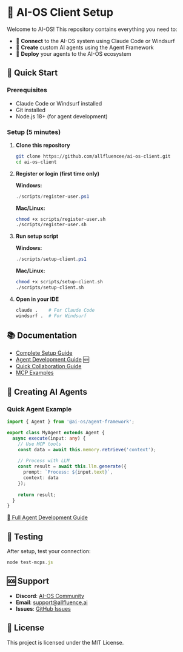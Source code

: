 # 🤖 AI-OS Client Setup

Welcome to AI-OS! This repository contains everything you need to:
- 🔌 **Connect** to the AI-OS system using Claude Code or Windsurf
- 🤖 **Create** custom AI agents using the Agent Framework
- 🚀 **Deploy** your agents to the AI-OS ecosystem

## 🚀 Quick Start

### Prerequisites
- Claude Code or Windsurf installed
- Git installed
- Node.js 18+ (for agent development)

### Setup (5 minutes)

1. **Clone this repository**
   ```bash
   git clone https://github.com/allfluencee/ai-os-client.git
   cd ai-os-client
   ```

2. **Register or login (first time only)**
   
   **Windows:**
   ```powershell
   ./scripts/register-user.ps1
   ```
   
   **Mac/Linux:**
   ```bash
   chmod +x scripts/register-user.sh
   ./scripts/register-user.sh
   ```

3. **Run setup script**
   
   **Windows:**
   ```powershell
   ./scripts/setup-client.ps1
   ```
   
   **Mac/Linux:**
   ```bash
   chmod +x scripts/setup-client.sh
   ./scripts/setup-client.sh
   ```

4. **Open in your IDE**
   ```bash
   claude .    # For Claude Code
   windsurf .  # For Windsurf
   ```

## 📚 Documentation

- [Complete Setup Guide](docs/CLIENT_SETUP_GUIDE.md)
- [Agent Development Guide](docs/AGENT_DEVELOPMENT_GUIDE.md) 🆕
- [Quick Collaboration Guide](.github/README_COLLABORATION.md)
- [MCP Examples](docs/examples/)

## 🤖 Creating AI Agents

### Quick Agent Example
```typescript
import { Agent } from '@ai-os/agent-framework';

export class MyAgent extends Agent {
  async execute(input: any) {
    // Use MCP tools
    const data = await this.memory.retrieve('context');
    
    // Process with LLM
    const result = await this.llm.generate({
      prompt: `Process: ${input.text}`,
      context: data
    });
    
    return result;
  }
}
```

[📖 Full Agent Development Guide](docs/AGENT_DEVELOPMENT_GUIDE.md)

## 🧪 Testing

After setup, test your connection:
```javascript
node test-mcps.js
```

## 🆘 Support

- **Discord**: [AI-OS Community](https://discord.gg/ai-os)
- **Email**: support@allfluence.ai
- **Issues**: [GitHub Issues](https://github.com/allfluencee/ai-os-client/issues)

## 📄 License

This project is licensed under the MIT License.